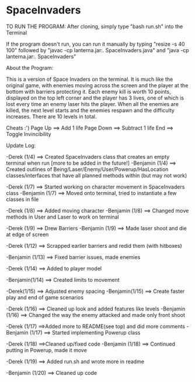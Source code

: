 # SpaceInvaders

TO RUN THE PROGRAM: After cloning, simply type "bash run.sh" into the Terminal

If the program doesn't run, you can run it manually by typing "resize -s 40 100" followed by "javac -cp lanterna.jar:. SpaceInvaders.java" and "java -cp lanterna.jar:. SpaceInvaders"

About the Program:

This is a version of Space Invaders on the terminal. It is much like the original game, with enemies moving across the screen and the player at the bottom with barriers protecting it.
Each enemy kill is worth 10 points, displayed on the top left corner and the player has 3 lives, one of which is lost every time an enemy laser hits the player.
When all the enemies are killed, the next level starts and the enemies respawn and the difficulty increases. There are 10 levels in total.

Cheats :') Page Up ==> Add 1 life Page Down ==> Subtract 1 life End ==> Toggle Invincibility


Update Log:

-Derek (1/4) ==> Created SpaceInvaders class that creates an empty terminal when run [more to be added in the future!]
-Benjamin (1/4) ==> Created outlines of Being/Laser/Enemy/User/Powerup/HasLocation classes/interfaces that have all planned methods within (but may not work)

-Derek (1/7) ==> Started working on character movement in SpaceInvaders class
-Benjamin (1/7) ==> Moved onto terminal, tried to instantiate a few
classes in file

-Derek (1/8) ==> Added moving character
-Benjamin (1/8) ==> Changed move methods in User and Laser to work on
terminal

-Derek (1/9) ==> Drew Barriers
-Benjamin (1/9) ==> Made laser shoot and die at edge of screen

-Derek (1/12) ==> Scrapped earlier barriers and redid them (with hitboxes)

-Benjamin (1/13) ==> Fixed barrier issues, made enemies

-Derek (1/14) ==> Added to player model

-Benjamin(1/14) ==> Created limits to movement

-Derek(1/15) ==> Adjusted enemy spacing
-Benjamin(1/15) ==> Create faster play and end of game scenarios

-Derek (1/16) ==> Cleaned up look and added features like levels
-Benjamin (1/16) ==> Changed the way the enemy attacked and made only front shoot

-Derek (1/17) ==>Added more to README(see top) and did more comments
-Benjamin (1/17) ==> Started implementing Powerup class

-Derek (1/18) ==>Cleaned up/fixed code
-Benjamin (1/18) ==> Continued putting in Powerup, made it move

-Derek (1/19) ==> Added run.sh and wrote more in readme

-Benjamin (1/20) ==> Cleaned up code
